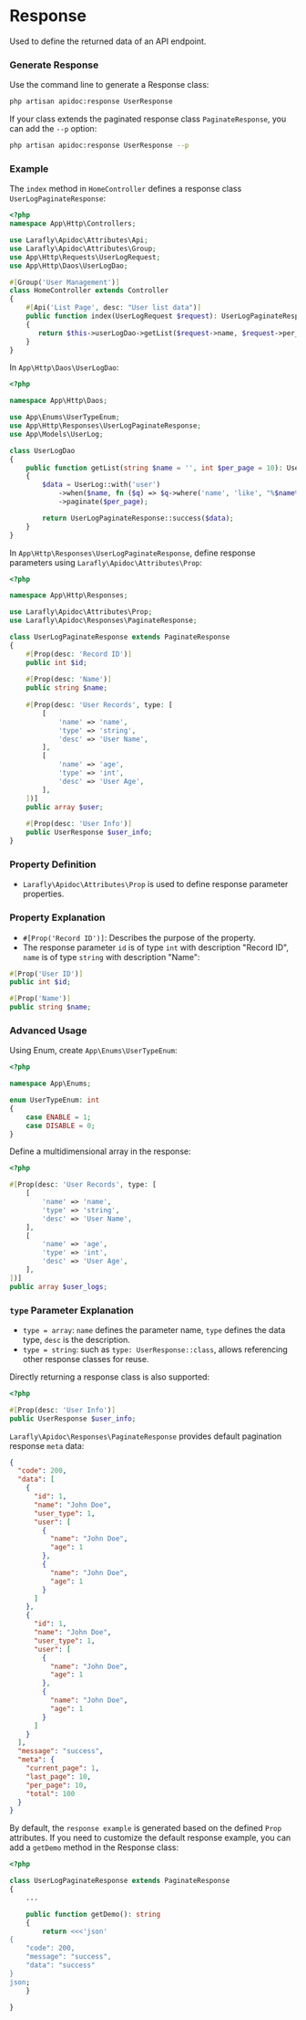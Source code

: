 # Response

Used to define the returned data of an API endpoint.

### Generate Response

Use the command line to generate a Response class:

```sh
php artisan apidoc:response UserResponse
```

If your class extends the paginated response class `PaginateResponse`, you can add the `--p` option:

```sh
php artisan apidoc:response UserResponse --p
```

### Example

The `index` method in `HomeController` defines a response class `UserLogPaginateResponse`:

```php
<?php
namespace App\Http\Controllers;

use Larafly\Apidoc\Attributes\Api;
use Larafly\Apidoc\Attributes\Group;
use App\Http\Requests\UserLogRequest;
use App\Http\Daos\UserLogDao;

#[Group('User Management')]
class HomeController extends Controller
{
    #[Api('List Page', desc: "User list data")]
    public function index(UserLogRequest $request): UserLogPaginateResponse
    {
       return $this->userLogDao->getList($request->name, $request->per_page);
    }
}
```

In `App\Http\Daos\UserLogDao`:

```php
<?php

namespace App\Http\Daos;

use App\Enums\UserTypeEnum;
use App\Http\Responses\UserLogPaginateResponse;
use App\Models\UserLog;

class UserLogDao
{
    public function getList(string $name = '', int $per_page = 10): UserLogPaginateResponse
    {
        $data = UserLog::with('user')
            ->when($name, fn ($q) => $q->where('name', 'like', "%$name%"))
            ->paginate($per_page);

        return UserLogPaginateResponse::success($data);
    }
}
```

In `App\Http\Responses\UserLogPaginateResponse`, define response parameters using `Larafly\Apidoc\Attributes\Prop`:

```php
<?php

namespace App\Http\Responses;

use Larafly\Apidoc\Attributes\Prop;
use Larafly\Apidoc\Responses\PaginateResponse;

class UserLogPaginateResponse extends PaginateResponse
{
    #[Prop(desc: 'Record ID')]
    public int $id;
    
    #[Prop(desc: 'Name')]
    public string $name;
    
    #[Prop(desc: 'User Records', type: [
        [
            'name' => 'name',
            'type' => 'string',
            'desc' => 'User Name',
        ],
        [
            'name' => 'age',
            'type' => 'int',
            'desc' => 'User Age',
        ],
    ])]
    public array $user;
    
    #[Prop(desc: 'User Info')]
    public UserResponse $user_info;
}
```

### Property Definition

* `Larafly\Apidoc\Attributes\Prop` is used to define response parameter properties.

### Property Explanation

* `#[Prop('Record ID')]`: Describes the purpose of the property.
* The response parameter `id` is of type `int` with description "Record ID", `name` is of type `string` with description "Name":

```php
#[Prop('User ID')]
public int $id;

#[Prop('Name')]
public string $name;
```

### Advanced Usage

Using Enum, create `App\Enums\UserTypeEnum`:

```php
<?php

namespace App\Enums;

enum UserTypeEnum: int
{
    case ENABLE = 1;
    case DISABLE = 0;
}
```

Define a multidimensional array in the response:

```php
<?php

#[Prop(desc: 'User Records', type: [
    [
        'name' => 'name',
        'type' => 'string',
        'desc' => 'User Name',
    ],
    [
        'name' => 'age',
        'type' => 'int',
        'desc' => 'User Age',
    ],
])]
public array $user_logs;
```

### `type` Parameter Explanation

* `type = array`: `name` defines the parameter name, `type` defines the data type, `desc` is the description.
* `type = string`: such as `type: UserResponse::class`, allows referencing other response classes for reuse.

Directly returning a response class is also supported:

```php
<?php

#[Prop(desc: 'User Info')]
public UserResponse $user_info;
```

`Larafly\Apidoc\Responses\PaginateResponse` provides default pagination response `meta` data:

```json
{
  "code": 200,
  "data": [
    {
      "id": 1,
      "name": "John Doe",
      "user_type": 1,
      "user": [
        {
          "name": "John Doe",
          "age": 1
        },
        {
          "name": "John Doe",
          "age": 1
        }
      ]
    },
    {
      "id": 1,
      "name": "John Doe",
      "user_type": 1,
      "user": [
        {
          "name": "John Doe",
          "age": 1
        },
        {
          "name": "John Doe",
          "age": 1
        }
      ]
    }
  ],
  "message": "success",
  "meta": {
    "current_page": 1,
    "last_page": 10,
    "per_page": 10,
    "total": 100
  }
}
```

By default, the `response example` is generated based on the defined `Prop` attributes.
If you need to customize the default response example, you can add a `getDemo` method in the Response class:

```php
<?php

class UserLogPaginateResponse extends PaginateResponse
{
    ...

    public function getDemo(): string
    {
        return <<<'json'
{
    "code": 200,
    "message": "success",
    "data": "success"
}
json;
    }

}
```
